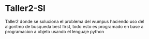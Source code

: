 # Taller2-SI
Taller2 donde se soluciona el problema del wumpus haciendo uso del algoritmo de busqueda best first, todo esto es programado en base a programacion a objeto usando el lenguaje python

